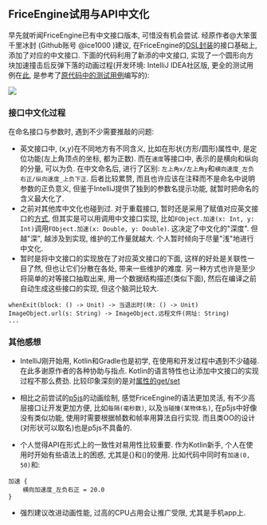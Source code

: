 ## FriceEngine试用与API中文化

早先就听闻FriceEngine已有中文接口版本, 可惜没有机会尝试. 经原作者@大笨蛋千里冰封 (Github账号 @ice1000 )建议, 在FriceEngine的[DSL封装](https://github.com/icela/FriceEngine-DSL)的接口基础上, 添加了对应的中文接口. 下面的代码利用了新添的中文接口, 实现了一个圆形向方块加速撞击后反弹下落的动画过程(开发环境: IntelliJ IDEA社区版, 更全的测试用例在[此](https://github.com/icela/FriceEngine-DSL/blob/master/test/%E4%B8%AD%E6%96%87%E6%8E%A5%E5%8F%A3%E6%B5%8B%E8%AF%95.kt), 是参考了[原代码中的测试用例](https://github.com/icela/FriceEngine-DSL/blob/master/test/Test.kt)编写的):

<img src="https://github.com/program-in-chinese/team_website/blob/master/%E4%B8%B4%E6%97%B6/FriceEngine_DSL_%E7%A4%BA%E4%BE%8B%E4%BB%A3%E7%A0%81.png">

### 接口中文化过程

在命名接口与参数时, 遇到不少需要推敲的问题:
- 英文接口中, (x,y)在不同地方有不同含义, 比如在形状(方形/圆形)属性中, 是定位功能(左上角顶点的坐标, 都为正数). 而在`速度`等接口中, 表示的是横向和纵向的分量, 可以为负. 在中文命名后, 进行了区别: `左上角x/左上角y`和`横向速度_左负右正/纵向速度_上负下正`. 后者比较累赘, 而且也许应该在注释而不是命名中说明参数的正负意义, 但鉴于IntelliJ提供了独到的参数名提示功能, 就暂时把命名的含义最大化了.
- 之前对其他库中文化也碰到过. 对于重载接口, 暂时还是采用了赋值对应英文接口的[方式](https://github.com/icela/FriceEngine-DSL/pull/6/commits/70dab6b1166876255a237464818f5d2363faa412#diff-d83c05d72e7333ce13d9fc6a0761f911R255), 但其实是可以用调用中文接口实现, 比如`FObject.加速(x: Int, y: Int)`调用`FObject.加速(x: Double, y: Double)`. 这决定了中文化的"深度". 但越"深", 越涉及到实现, 维护的工作量就越大. 个人暂时倾向于尽量"浅"地进行中文化.
- 暂时是将中文接口的实现放在了对应英文接口的下面, 这样的好处是关联性一目了然, 但也让它们分散在各处, 带来一些维护的难度. 另一种方式也许是至少将简单的对等接口抽取出来, 用一个数据结构描述(类似下面), 然后在编译之前自动生成这些接口的实现, 但这个脑洞比较大.
```
whenExit(block: () -> Unit) -> 当退出时(块: () -> Unit)
ImageObject.url(s: String) -> ImageObject.远程文件(网址: String)
...
```

### 其他感想
- IntelliJ刚开始用, Kotlin和Gradle也是初学, 在使用和开发过程中遇到不少磕碰. 在此多谢原作者的各种协助与指点. Kotlin的语言特性也让添加中文接口的实现过程不那么费劲. 比较印象深刻的是对[属性的get/set](https://github.com/icela/FriceEngine-DSL/pull/6/commits/c9e1811d1a84a94ad6ca2af0883204c68c62eb70#diff-d8e8d30255b5384868eecdd6c2d6d79a)

- 相比之前尝试的[p5js](https://zhuanlan.zhihu.com/p/29169276)的动画绘制, 感觉FriceEngine的语法更加灵活, 有不少高层接口让开发更加方便, 比如`每隔(毫秒数)`, 以及`当碰撞(某物体名)`, 在p5js中好像没有类似功能, 使用时需要根据帧数和帧率用算法自行实现. 而且类OO的设计(对形状可以取名)也是p5js不具备的.

- 个人觉得API在形式上的一致性对易用性比较重要. 作为Kotlin新手, 个人在使用时开始有些语法上的困惑, 尤其是{}和()的使用. 比如代码中同时有`加速(0, 50)`和:
```
加速 {
    横向加速度_左负右正 = 20.0
}
```

- 强烈建议改进动画性能, 过高的CPU占用会让推广受限, 尤其是手机app上.


